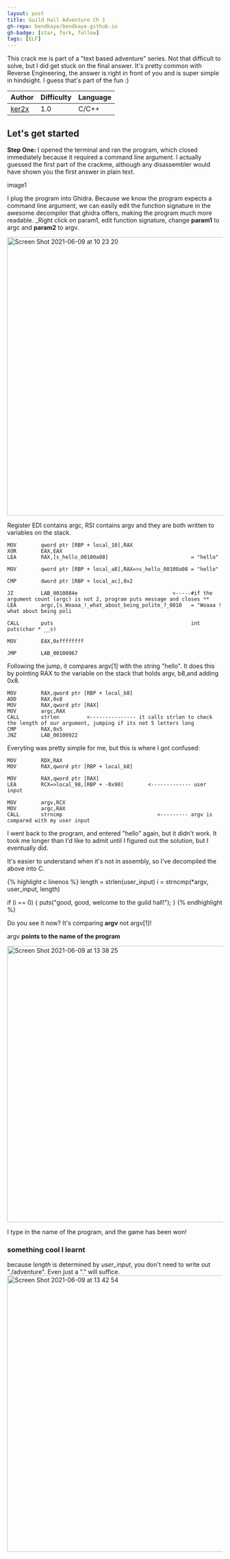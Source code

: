 ```yaml
---
layout: post
title: Guild Hall Adventure Ch 1
gh-repo: bendkaye/bendkaye.github.io
gh-badge: [star, fork, follow]
tags: [ELF]
---
```


This crack me is part of a "text based adventure" series. Not that difficult to solve, but I did get stuck on the final answer. It's pretty common with Reverse Engineering, the answer is right in front of you and is super simple in hindsight. I guess that's part of the fun :)

| Author | Difficulty | Language |
| :------ |:--- | :--- |
| [ker2x]("http://crackmes.one/user/ker2x") | 1.0 | C/C++ |

## Let's get started

**Step One:** 
I opened the terminal and ran the program, which closed immediately because it required a command line argument. I actually guessed the first part of the crackme, although any disassembler would have shown you the first answer in plain text.

image1

I plug the program into Ghidra. Because we know the program expects a command line argument, we can easily edit the function signature in the awesome decompiler that ghidra offers, making the program much more readable. _Right click on param1, edit function signature, change **param1** to argc and **param2** to argv.

<img width="649" alt="Screen Shot 2021-06-09 at 10 23 20" src="https://user-images.githubusercontent.com/46263689/121314783-6240b680-c910-11eb-9bd2-cff609396f03.png">


Register EDI contains argc, RSI contains argv and they are both written to variables on the stack.


    MOV        qword ptr [RBP + local_10],RAX                              
    XOR        EAX,EAX
    LEA        RAX,[s_hello_00100a08]                           = "hello"

    MOV        qword ptr [RBP + local_a8],RAX=>s_hello_00100a08 = "hello"

    CMP        dword ptr [RBP + local_ac],0x2

    JZ         LAB_0010084e                               <-----#if the argument count (argc) is not 2, program puts message and closes **
    LEA        argc,[s_Woaaa_!_what_about_being_polite_?_0010   = "Woaaa ! what about being poli  

    CALL       puts                                             int puts(char * __s)

    MOV        EAX,0xffffffff

    JMP        LAB_00100967




Following the jump, it compares argv[1] with the string "hello". It does this by pointing RAX to the variable on the stack that holds argv, b8,and adding 0x8.
                                                              
    MOV        RAX,qword ptr [RBP + local_b8]
    ADD        RAX,0x8
    MOV        RAX,qword ptr [RAX]
    MOV        argc,RAX
    CALL       strlen         <--------------- it calls strlen to check the length of our argument, jumping if its not 5 letters long                                         
    CMP        RAX,0x5
    JNZ        LAB_00100922
    
 
 Everyting was pretty simple for me, but this is where I got confused:
 
    MOV        RDX,RAX
    MOV        RAX,qword ptr [RBP + local_b8]

    MOV        RAX,qword ptr [RAX]
    LEA        RCX=>local_98,[RBP + -0x90]        <------------- user input

    MOV        argv,RCX
    MOV        argc,RAX          
    CALL       strncmp                               <--------- argv is compared with my user input

I went back to the program, and entered "hello" again, but it didn't work. It took me longer than I'd like to admit until I figured out the solution, but I eventually did. 

It's easier to understand when it's not in assembly, so I've decompiled the above into C.

{% highlight c linenos %}
length = strlen(user_input)
i = strncmp(*argv, user_input, length)

if (i == 0) {
  puts("good, good, welcome to the guild hall!");
  }
{% endhighlight %}

Do you see it now? It's comparing **argv** not argv[1]!

argv **points to the name of the program**

<img width="644" alt="Screen Shot 2021-06-09 at 13 38 25" src="https://user-images.githubusercontent.com/46263689/121340175-fa966580-c927-11eb-8919-6a4bd61a2909.png">

I type in the name of the program, and the game has been won!


### something cool I learnt

because _length_ is determined by _user_input_, you don't need to write out "./adventure". 
Even just a "." will suffice.
<img width="644" alt="Screen Shot 2021-06-09 at 13 42 54" src="https://user-images.githubusercontent.com/46263689/121340731-9a53f380-c928-11eb-8752-a610e5972ed7.png">




